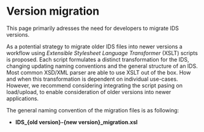# Version migration

This page primarily adresses the need for developers to migrate IDS versions.

As a potential strategy to migrate older IDS files into newer versions a workflow using *Extensible Stylesheet Language Transformer* (XSLT) scripts is proposed. Each script formulates a distinct transformation for the IDS, changing updating naming conventions and the general structure of an IDS. Most common XSD/XML parser are able to use XSLT out of the box. How and when this transformation is dependent on individual use-cases. However, we recommend considering integrating the script pasing on load/upload, to enable consideration of older versions into newer applications. 

The general naming convention of the migration files is as following:

- **IDS_{old version}-{new version}_migration.xsl**
